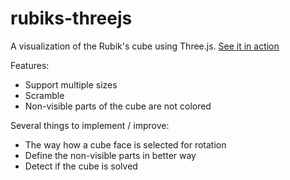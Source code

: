 # rubiks-threejs

A visualization of the Rubik's cube using Three.js.
[See it in action](https://zgorbe.github.io/rubiks-threejs/)

Features:

* Support multiple sizes
* Scramble
* Non-visible parts of the cube are not colored

Several things to implement / improve:

* The way how a cube face is selected for rotation
* Define the non-visible parts in better way
* Detect if the cube is solved
